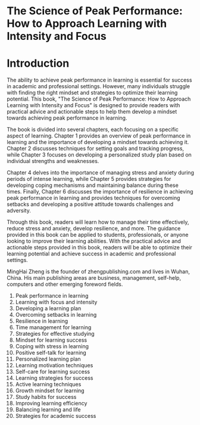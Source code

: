 # The Science of Peak Performance: How to Approach Learning with Intensity and Focus

# Introduction

The ability to achieve peak performance in learning is essential for success in academic and professional settings. However, many individuals struggle with finding the right mindset and strategies to optimize their learning potential. This book, "The Science of Peak Performance: How to Approach Learning with Intensity and Focus" is designed to provide readers with practical advice and actionable steps to help them develop a mindset towards achieving peak performance in learning.

The book is divided into several chapters, each focusing on a specific aspect of learning. Chapter 1 provides an overview of peak performance in learning and the importance of developing a mindset towards achieving it. Chapter 2 discusses techniques for setting goals and tracking progress, while Chapter 3 focuses on developing a personalized study plan based on individual strengths and weaknesses.

Chapter 4 delves into the importance of managing stress and anxiety during periods of intense learning, while Chapter 5 provides strategies for developing coping mechanisms and maintaining balance during these times. Finally, Chapter 6 discusses the importance of resilience in achieving peak performance in learning and provides techniques for overcoming setbacks and developing a positive attitude towards challenges and adversity.

Through this book, readers will learn how to manage their time effectively, reduce stress and anxiety, develop resilience, and more. The guidance provided in this book can be applied to students, professionals, or anyone looking to improve their learning abilities. With the practical advice and actionable steps provided in this book, readers will be able to optimize their learning potential and achieve success in academic and professional settings.

MingHai Zheng is the founder of zhengpublishing.com and lives in Wuhan, China. His main publishing areas are business, management, self-help, computers and other emerging foreword fields.



1. Peak performance in learning
2. Learning with focus and intensity
3. Developing a learning plan
4. Overcoming setbacks in learning
5. Resilience in learning
6. Time management for learning
7. Strategies for effective studying
8. Mindset for learning success
9. Coping with stress in learning
10. Positive self-talk for learning
11. Personalized learning plan
12. Learning motivation techniques
13. Self-care for learning success
14. Learning strategies for success
15. Active learning techniques
16. Growth mindset for learning
17. Study habits for success
18. Improving learning efficiency
19. Balancing learning and life
20. Strategies for academic success

